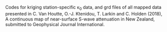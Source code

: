 Codes for kriging station-specific &kappa;<sub>0</sub> data, and grd files of all mapped data presented in
C. Van Houtte, O.-J. Ktenidou, T. Larkin and C. Holden (2018), A continuous map of near-surface S-wave attenuation in New Zealand, submitted to Geophysical Journal International.
